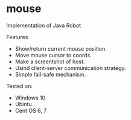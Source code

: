 # mouse
Implementation of Java Robot

Features
- Show/return current mouse position.
- Move mouse cursor to coords.
- Make a screentshot of host.
- Usind client-server communication strategy.
- Simple fail-safe mechanism.


Tested on:
- Windows 10
- Ubintu
- Cent OS 6, 7
